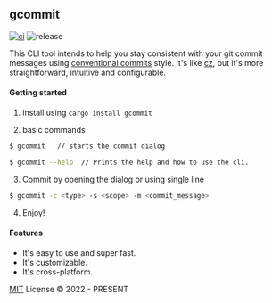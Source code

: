 ## gcommit
[![ci](https://github.com/veritem/gcommit/actions/workflows/ci.yml/badge.svg)](https://github.com/veritem/gcommit/actions/workflows/ci.yml)
![release](https://shields.io/github/v/release/veritem/gcommit)

This CLI tool intends to help you stay consistent with your git commit messages using [conventional commits](https://www.conventionalcommits.org/en/v1.0.0/) style. It's like [cz](https://github.com/commitizen/cz-cli), but it's more straightforward, intuitive and configurable. 

#### Getting started 
1. install using `cargo install gcommit`
 
2. basic commands 
```bash
$ gcommit   // starts the commit dialog 
```
```bash
$ gcommit --help  // Prints the help and how to use the cli.
```
3. Commit by opening the dialog or using single line
```bash
$ gcommit -c <type> -s <scope> -m <commit_message>
```
4. Enjoy!

#### Features
- It's easy to use and super fast.
- It's customizable.
- It's cross-platform.

[MIT](./LICENSE) License &copy; 2022 - PRESENT
